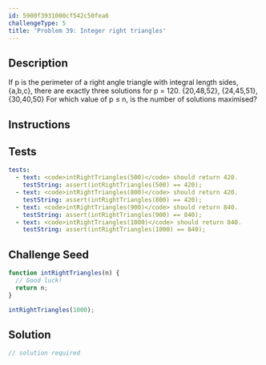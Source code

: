 ```yaml
---
id: 5900f3931000cf542c50fea6
challengeType: 5
title: 'Problem 39: Integer right triangles'
---
```


## Description
<section id='description'>
If p is the perimeter of a right angle triangle with integral length sides, {a,b,c}, there are exactly three solutions for p = 120.
{20,48,52}, {24,45,51}, {30,40,50}
For which value of p ≤ n, is the number of solutions maximised?
</section>

## Instructions
<section id='instructions'>

</section>

## Tests
<section id='tests'>

```yml
tests:
  - text: <code>intRightTriangles(500)</code> should return 420.
    testString: assert(intRightTriangles(500) == 420);
  - text: <code>intRightTriangles(800)</code> should return 420.
    testString: assert(intRightTriangles(800) == 420);
  - text: <code>intRightTriangles(900)</code> should return 840.
    testString: assert(intRightTriangles(900) == 840);
  - text: <code>intRightTriangles(1000)</code> should return 840.
    testString: assert(intRightTriangles(1000) == 840);

```

</section>

## Challenge Seed
<section id='challengeSeed'>

<div id='js-seed'>

```js
function intRightTriangles(n) {
  // Good luck!
  return n;
}

intRightTriangles(1000);
```

</div>



</section>

## Solution
<section id='solution'>

```js
// solution required
```
</section>
